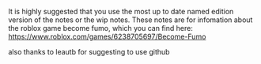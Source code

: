It is highly suggested that you use the most up to date named edition version of the notes or the wip notes.
These notes are for infomation about the roblox game become fumo, which you can find here: https://www.roblox.com/games/6238705697/Become-Fumo


also thanks to leautb for suggesting to use github
